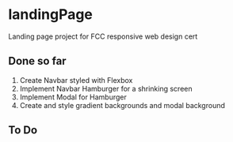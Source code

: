# landingPage
Landing page project for FCC responsive web design cert

## Done so far
1) Create Navbar styled with Flexbox 
2) Implement Navbar Hamburger for a shrinking screen
3) Implement Modal for Hamburger
4) Create and style gradient backgrounds and modal background

## To Do
